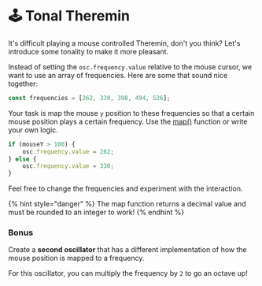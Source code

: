 # 🕹 Tonal Theremin

It's difficult playing a mouse controlled Theremin, don't you think? Let's introduce some tonality to make it more pleasant.

Instead of setting the `osc.frequency.value` relative to the mouse cursor, we want to use an array of frequencies. Here are some that sound nice together:

```javascript
const frequencies = [262, 330, 398, 494, 526];
```

Your task is map the mouse `y` position to these frequencies so that a certain mouse position plays a certain frequency. Use the [map\(\)](https://p5js.org/reference/#/p5/map) function or write your own logic.

```javascript
if (mouseY > 100) { 
    osc.frequency.value = 262; 
} else {
    osc.frequency.value = 330;
}
```

Feel free to change the frequencies and experiment with the interaction.

{% hint style="danger" %}
The map function returns a decimal value and must be rounded to an integer to work!
{% endhint %}

### Bonus

Create a **second oscillator** that has a different implementation of how the mouse position is mapped to a frequency.

For this oscillator, you can multiply the frequency by `2` to go an octave up!

